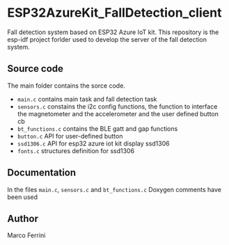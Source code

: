 # ESP32AzureKit_FallDetection_client

Fall detection system based on ESP32 Azure IoT kit. 
This repository is the esp-idf project forlder used to develop the server of the fall detection system.

## Source code
The main folder contains the sorce code.

- `main.c` contains main task and fall detection task 
- `sensors.c` constains the i2c config functions, the function to interface the magnetometer and the accelerometer and the user defined button cb
- `bt_functions.c` contains the BLE gatt and gap functions
- `button.c` API for user-defined button
- `ssd1306.c` API for esp32 azure iot kit display ssd1306
- `fonts.c` structures definition for ssd1306

## Documentation
In the files `main.c`, `sensors.c` and `bt_functions.c` Doxygen comments have been used

## Author 
Marco Ferrini
